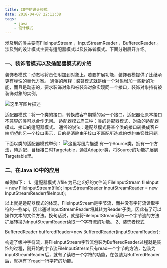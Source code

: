```yaml
---
title: IO中的设计模式
date: 2018-04-07 22:11:38
tags:
	- java
	- 设计模式
---
```


涉及到的类主要有FileInputStream ，InputStreamReader ，BufferedReader 。涉及到的设计模式主要有适配器模式以及装饰者模式。下面分别展开介绍。<!--more-->

### 一、装饰者模式以及适配器模式的介绍

装饰者模式：动态地将责任附加到对象上，若要扩展功能，装饰者模提供了比继承更有弹性的替代方案。 
通俗的解释：装饰模式就是给一个对象增加一些新的功能，而且是动态的，要求装饰对象和被装饰对象实现同一个接口，装饰对象持有被装饰对象的实例。

![这里写图片描述](https://img-blog.csdn.net/20170305220853799?watermark/2/text/aHR0cDovL2Jsb2cuY3Nkbi5uZXQvTF9rYW5nbGlu/font/5a6L5L2T/fontsize/400/fill/I0JBQkFCMA==/dissolve/70/gravity/SouthEast)



适配器模式：将一个类的接口，转换成客户期望的另一个接口。适配器让原本接口不兼容的类可以合作无间。 
适配器模式有三种：类的适配器模式、对象的适配器模式、接口的适配器模式。 
通俗的说法：适配器模式将某个类的接口转换成客户端期望的另一个接口表示，目的是消除由于接口不匹配所造成的类的兼容性问题。

下面以类的适配器模式举例： 
![这里写图片描述](https://img-blog.csdn.net/20170305220910059?watermark/2/text/aHR0cDovL2Jsb2cuY3Nkbi5uZXQvTF9rYW5nbGlu/font/5a6L5L2T/fontsize/400/fill/I0JBQkFCMA==/dissolve/70/gravity/SouthEast)
有一个Source类，拥有一个方法，待适配，目标接口时Targetable，通过Adapter类，将Source的功能扩展到Targetable里。

### 二、在Java IO中的应用

举例如下： 
1、适配器模式 
//file 为已定义好的文件流 
FileInputStream fileInput = new FileInputStream(file); 
InputStreamReader inputStreamReader = new InputStreamReader(fileInput);

以上就是适配器模式的体现，FileInputStream是字节流，而并没有字符流读取字符的一些api，因此通过InputStreamReader将其转为Reader子类，因此有了可以操作文本的文件方法。换句话说，就是将FileInputStream读取一个字节流的方法扩展转换为InputStreamReader读取一个字符流的功能。
2、装饰者模式

BufferedReader bufferedReader=new BufferedReader(inputStreamReader);

构造了缓冲字符流，将FileInputStream字节流包装为BufferedReader过程就是装饰的过程，刚开始的字节流FileInputStream只有read一个字节的方法，包装为inputStreamReader后，就有了读取一个字符的功能，在包装为BufferedReader后，就拥有了read一行字符的功能。